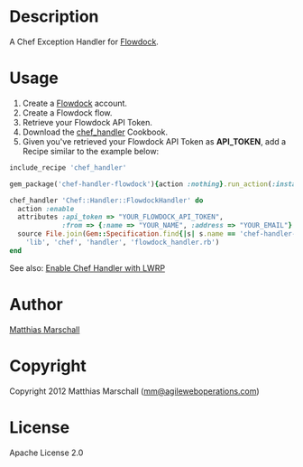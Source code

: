 Description
===========

A Chef Exception  Handler for [Flowdock](http://www.flowdock.com).

Usage
=====

1. Create a [Flowdock](http://www.flowdock.com) account.
2. Create a Flowdock flow.
3. Retrieve your Flowdock API Token.
4. Download the [chef_handler](http://community.opscode.com/cookbooks/chef_handler)
Cookbook.
5. Given you've retrieved your Flowdock API Token as **API_TOKEN**, add a Recipe similar to the example 
below:

```ruby
include_recipe 'chef_handler'

gem_package('chef-handler-flowdock'){action :nothing}.run_action(:install)

chef_handler 'Chef::Handler::FlowdockHandler' do
  action :enable
  attributes :api_token => "YOUR_FLOWDOCK_API_TOKEN",
             :from => {:name => "YOUR_NAME", :address => "YOUR_EMAIL"}
  source File.join(Gem::Specification.find{|s| s.name == 'chef-handler-flowdock'}.gem_dir,
    'lib', 'chef', 'handler', 'flowdock_handler.rb')
end
```

See also: [Enable Chef Handler with LWRP](http://docs.opscode.com/essentials_handlers_install.html#lwrp-chef-handler)


Author
======
[Matthias Marschall](https://github.com/mmarschall)


Copyright
=========
Copyright 2012 Matthias Marschall (mm@agileweboperations.com)


License
=======
Apache License 2.0